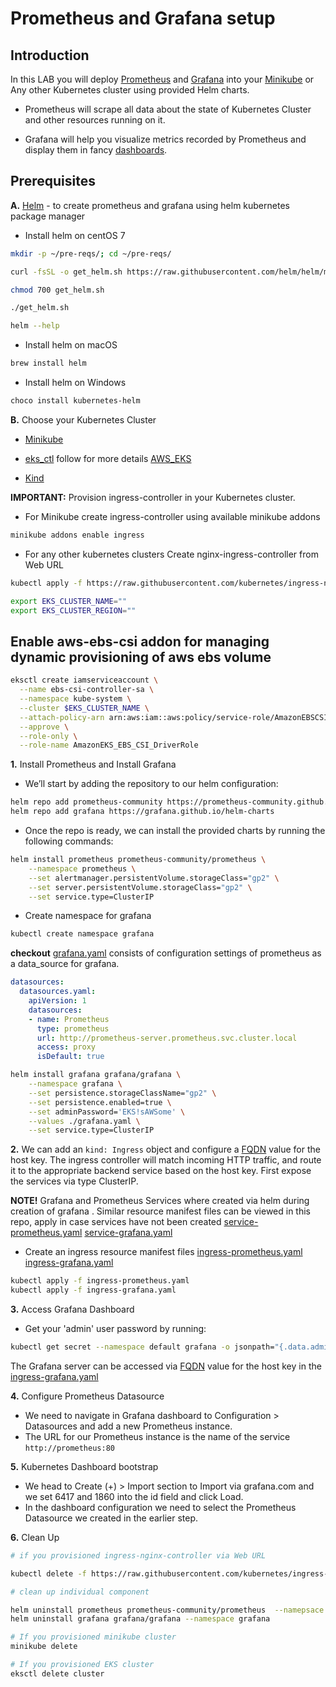 # Prometheus and Grafana setup #

## Introduction ##

In this LAB you will deploy [Prometheus](https://prometheus.io/) and [Grafana](https://grafana.com/) into your [Minikube](https://github.com/kubernetes/minikube) or Any other Kubernetes cluster using provided Helm charts.

* Prometheus will scrape all data about the state of Kubernetes Cluster and other resources running on it.

* Grafana will help you visualize metrics recorded by Prometheus and display them in fancy [dashboards](https://grafana.com/grafana/dashboards/).

## Prerequisites ##

 **A.** [Helm](https://helm.sh/) - to create prometheus and grafana using helm kubernetes package manager

* Install helm on centOS 7

```bash
mkdir -p ~/pre-reqs/; cd ~/pre-reqs/

curl -fsSL -o get_helm.sh https://raw.githubusercontent.com/helm/helm/main/scripts/get-helm-3

chmod 700 get_helm.sh

./get_helm.sh

helm --help
```

* Install helm on macOS

```bash
brew install helm
```

* Install helm on Windows

```bash
choco install kubernetes-helm
```

 **B.** Choose your Kubernetes Cluster

* [Minikube](https://github.com/kubernetes/minikube)

* [eks_ctl](https://eksctl.io/) follow for more details [AWS_EKS](https://docs.aws.amazon.com/eks/latest/userguide/getting-started-eksctl.html)

* [Kind](https://kind.sigs.k8s.io/docs/user/quick-start/)

**IMPORTANT:** Provision ingress-controller in your Kubernetes cluster.

* For Minikube create ingress-controller using available minikube addons

```bash
minikube addons enable ingress
```

* For any other kubernetes clusters Create nginx-ingress-controller from Web URL

```bash
kubectl apply -f https://raw.githubusercontent.com/kubernetes/ingress-nginx/controller-v1.5.1/deploy/static/provider/aws/deploy.yaml
```

```bash
export EKS_CLUSTER_NAME=""
export EKS_CLUSTER_REGION=""
```

## Enable aws-ebs-csi addon for managing dynamic provisioning of aws ebs volume ##

```bash
eksctl create iamserviceaccount \
  --name ebs-csi-controller-sa \
  --namespace kube-system \
  --cluster $EKS_CLUSTER_NAME \
  --attach-policy-arn arn:aws:iam::aws:policy/service-role/AmazonEBSCSIDriverPolicy \
  --approve \
  --role-only \
  --role-name AmazonEKS_EBS_CSI_DriverRole
```

**1.** Install Prometheus and Install Grafana

* We’ll start by adding the repository to our helm configuration:

```bash
helm repo add prometheus-community https://prometheus-community.github.io/helm-charts
helm repo add grafana https://grafana.github.io/helm-charts
```

* Once the repo is ready, we can install the provided charts by running the following commands:

```bash
helm install prometheus prometheus-community/prometheus \
    --namespace prometheus \
    --set alertmanager.persistentVolume.storageClass="gp2" \
    --set server.persistentVolume.storageClass="gp2" \
    --set service.type=ClusterIP
```

* Create namespace for grafana

```bash
kubectl create namespace grafana
```

**checkout** [grafana.yaml](grafana.yaml) consists of configuration settings of prometheus as a data_source for grafana.

```yaml
datasources:
  datasources.yaml:
    apiVersion: 1
    datasources:
    - name: Prometheus
      type: prometheus
      url: http://prometheus-server.prometheus.svc.cluster.local
      access: proxy
      isDefault: true
```

```bash
helm install grafana grafana/grafana \
    --namespace grafana \
    --set persistence.storageClassName="gp2" \
    --set persistence.enabled=true \
    --set adminPassword='EKS!sAWSome' \
    --values ./grafana.yaml \
    --set service.type=ClusterIP
```

**2.** We can add an ```kind: Ingress``` object and configure a [FQDN](https://en.wikipedia.org/wiki/Fully_qualified_domain_name) value for the host key. The ingress controller will match incoming HTTP traffic, and route it to the appropriate backend service based on the host key.
First expose the services via type ClusterIP.

**NOTE!** Grafana and Prometheus Services where created via helm during creation of grafana . Similar resource manifest files can be viewed in this repo, apply in case services have not been created [service-prometheus.yaml](service-prometheus.yaml) [service-grafana.yaml](service-grafana.yaml)

* Create an ingress resource manifest files [ingress-prometheus.yaml](ingress-prometheus.yaml) [ingress-grafana.yaml](ingress-grafana.yaml)

```bash
kubectl apply -f ingress-prometheus.yaml
kubectl apply -f ingress-grafana.yaml
```

**3.** Access Grafana Dashboard

* Get your 'admin' user password by running:

```bash
kubectl get secret --namespace default grafana -o jsonpath="{.data.admin-password}" | base64 --decode ; echo
```

The Grafana server can be accessed via [FQDN](https://en.wikipedia.org/wiki/Fully_qualified_domain_name) value for the host key in the [ingress-grafana.yaml](ingress-grafana.yaml)

**4.** Configure Prometheus Datasource

* We need to navigate in Grafana dashboard to Configuration > Datasources and add a new Prometheus instance.
* The URL for our Prometheus instance is the name of the service `http://prometheus:80`

**5.** Kubernetes Dashboard bootstrap

* We head to Create (+) > Import section to Import via grafana.com and we set 6417 and 1860 into the id field and click Load.
* In the dashboard configuration we need to select the Prometheus Datasource we created in the earlier step.

**6.** Clean Up

```bash
# if you provisioned ingress-nginx-controller via Web URL

kubectl delete -f https://raw.githubusercontent.com/kubernetes/ingress-nginx/controller-v1.5.1/deploy/static/provider/aws/deploy.yaml

# clean up individual component

helm uninstall prometheus prometheus-community/prometheus  --namepsace prometheus
helm uninstall grafana grafana/grafana --namespace grafana

# If you provisioned minikube cluster
minikube delete

# If you provisioned EKS cluster
eksctl delete cluster
```
